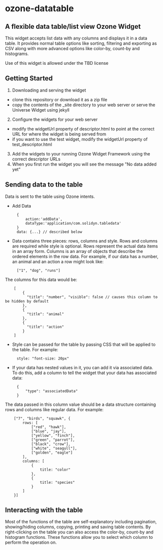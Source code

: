ozone-datatable
===============

A flexible data table/list view Ozone Widget
--------------------------------------------

This widget accepts list data with any columns and displays it in a data table.  It provides normal table options like sorting, filtering and exporting as CSV along with more advanced options like color-by, count-by and histograms.

Use of this widget is allowed under the TBD license

Getting Started
---------------

1. Downloading and serving the widget
* clone this repository or download it as a zip file
* copy the contents of the _site directory to your web server or serve the Universe Widget using jekyll
2. Configure the widgets for your web server
* modify the widgetUrl property of descriptor.html to point at the correct URL for where the widget is being served from
* if you want to use the test widget, modify the widgetUrl property of test_descriptor.html
3. Add the widgets to your running Ozone Widget Framework using the correct descriptor URLs
4. When you first run the widget you will see the message "No data added yet"

Sending data to the table
-------------------------
Data is sent to the table using Ozone intents.

* Add Data

		{
    		action:'addData',
    		dataType:'application/com.solidyn.tabledata'
		}
		data: {...} // described below
		
* Data contains three pieces: rows, columns and style.  Rows and columns are required while style is optional.  Rows represent the actual data items in an array form.  Columns is an array of objects that describe the ordered elements in the row data.  For example, if our data has a number, an animal and an action a row might look like:

		["1", "dog", "runs"]
The columns for this data would be:

		[
		    {
			  "title": "number", "visible": false // causes this column to be hidden by default
			},
		    {
			  "title": "animal"
			},
			{
		      "title": "action"
		    }
		]
		
* Style can be passed for the table by passing CSS that will be applied to the table.  For example:

		style: "font-size: 20px"

* If your data has nested values in it, you can add it via associated data.  To do this, add a column to tell the widget that your data has associated data:

		{
			"type": "associatedData"
		}
The data passed in this column value should be a data structure containing rows and columns like regular data.  For example:

		["7", "birds", "squawk", {
			rows: [
				["red", "hawk"],
				["blue", "jay"],
				["yellow", "finch"],
				["green", "parrot"],
				["black", "crow"],
				["white", "seagull"],
				["golden", "eagle"]
			],
			columns: [
				{
					title: "color"
				},
				{
					title: "species"
				}
			]
		}]

Interacting with the table
--------------------------
Most of the functions of the table are self-explanatory including pagination, showing/hiding columns, copying, printing and saving table contents.  By right-clicking on the table you can also access the color-by, count-by and histogram functions.  These functions allow you to select which column to perform the operation on.